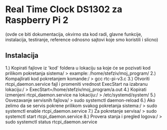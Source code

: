 # Real Time Clock DS1302 za Raspberry Pi 2

(ovde ce biti dokumentacija, okvirno sta kod radi, glavne funkcije, instalacija, testiranje, reference odnosno sajtovi koje smo koristili i slicno)

## Instalacija

1.) Kopirati fajlove iz 'kod' foldera u lokaciju sa koje će se pozivati kod prilikom pokretanja sistema/
    > example: /home/stefziv/moj_program/
2.) Kompajlirati kod pokretanjem komande:/
    > gcc rtc-pi-v3.c
3.) Otvoriti rtcpi_daemon.service fajl i promeniti vrednost ExecStart na izabranu lokaciju:/
    > ExecStart=/home/stefziv/moj_program/a.out
4.) Kopirati izmenjeni rtcpi_daemon.service na lokaciju:/
    > /etc/systemd/system/
5.) Osvezavanje servisnih fajlova/
    > sudo systemctl daemon-reload
6.) Ako zelimo da se servis pokrene prilikom svakog pokretanja sistema:/
    > sudo systemctl enable rtcpi_daemon.service
7.) Za pokretanje servisa/
    > sudo systemctl start rtcpi_daemon.service
8.) Provera stanja i pregled logova:/
    > sudo systemctl status rtcpi_daemon.service 